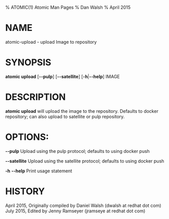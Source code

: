 % ATOMIC(1) Atomic Man Pages
% Dan Walsh
% April 2015
# NAME
atomic-upload - upload Image to repository

# SYNOPSIS
**atomic upload**
[**--pulp**]
[**--satellite**]
[**-h**|**--help**]
IMAGE

# DESCRIPTION
**atomic upload** will upload the image to the repository.  Defaults to docker repository; can also upload to satellite or pulp repository.    

# OPTIONS:
**--pulp**
  Upload using the pulp protocol; defaults to using docker push

**--satellite**
  Upload using the satellite protocol; defaults to using docker push  

**-h** **--help**
  Print usage statement

# HISTORY
April 2015, Originally compiled by Daniel Walsh (dwalsh at redhat dot com)
July 2015, Edited by Jenny Ramseyer (jramseye at redhat dot com)
